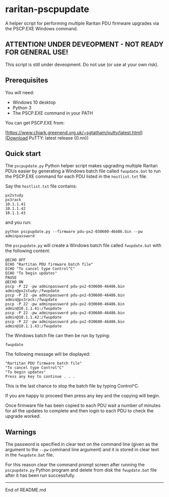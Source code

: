 # raritan-pscpupdate

A helper script for performing multiple Raritan PDU firmware upgrades via the PSCP.EXE Windows command.

## ATTENTION! UNDER DEVEOPMENT - NOT READY FOR GENERAL USE!

This script is still under deveopment. Do not use (or use at your own risk).

## Prerequisites

You will need:

+ Windows 10 desktop
+ Python 3
+ The PSCP.EXE command in your PATH

You can get PSCP.EXE from:

[https://www.chiark.greenend.org.uk/~sgtatham/putty/latest.html](Download PuTTY: latest release {0.nn})


## Quick start

The `pscpupdate.py` Python helper script makes upgrading multiple Raritan PDUs easier by generating
a Windows batch file called `fwupdate.bat` to run the PSCP.EXE command for each PDU listed in
the `hostlist.txt` file.

Say the `hostlist.txt` file contains:

```
px2study
px3rack
10.1.1.41
10.1.1.42
10.1.1.43
```

and you run:

```
python pscpupdate.py --firmware pdu-px2-030600-46486.bin --pw adminpassword
```

the `pscpupdate.py` will create a Windows batch file called `fwupdate.bat` with the following content:

```
@ECHO OFF
ECHO "Rartitan PDU firmware batch file"
ECHO "To cancel type Control^C"
ECHO "To begin updates"
PAUSE
@ECHO ON
pscp -P 22 -pw adminpassword pdu-px2-030600-46486.bin admin@px2study:/fwupdate
pscp -P 22 -pw adminpassword pdu-px2-030600-46486.bin admin@px3rack:/fwupdate
pscp -P 22 -pw adminpassword pdu-px2-030600-46486.bin admin@10.1.1.41:/fwupdate
pscp -P 22 -pw adminpassword pdu-px2-030600-46486.bin admin@10.1.1.42:/fwupdate
pscp -P 22 -pw adminpassword pdu-px2-030600-46486.bin admin@10.1.1.43:/fwupdate
```

The Windows batch file can then be run by typing:

```
fwupdate
```

The following message will be displayed:

```
"Rartitan PDU firmware batch file"
"To cancel type Control^C"
"To begin updates"
Press any key to continue . . .
```

This is the last chance to stop the batch file by typing Control^C.

If you are happy to proceed then press any key and the copying will begin.

Once firmware file has been copied to each PDU wait a number of
minutes for all the updates to complete and then login to each PDU to
check the upgrade worked.

## Warnings

The password is specified in clear text on the command line (given as the argument to the
`--pw` command line argument) and it is stored in clear text in the `fwupdate.bat` file.

For this reason clear the command prompt screen after running the `pscpupdate.py` Python
program and delete from disk the `fwupdate.bat` file after it has been run successfully.

--------------------------------
End of README.md

